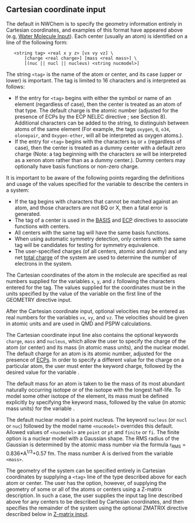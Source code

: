 ## Cartesian coordinate input

The default in NWChem is to specify the geometry information entirely in
Cartesian coordinates, and examples of this format have appeared above
(e.g, [Water Molecule
Input](Getting-Started#water-molecule-sample-input-file)).
Each center (usually an atom) is identified on a line of the following
form:

```
   <string tag> <real x y z> [vx vy vz] \
       [charge <real charge>] [mass <real mass>] \
       [(nuc || nucl || nucleus) <string nucmodel>]
```

The string `<tag>` is the name of the atom or center, and its case (upper
or lower) is important. The tag is limited to 16 characters and is
interpreted as follows:

  - If the entry for `<tag>` begins with either the symbol or name of an
    element (regardless of case), then the center is treated as an atom
    of that type. The default charge is the atomic number (adjusted for
    the presence of ECPs by the ECP NELEC directive ; see Section 8).
    Additional characters can be added to the string, to distinguish
    between atoms of the same element (For example, the tags `oxygen`, `O`,
    `o34`, `olonepair`, and `Oxygen-ether`, will all be interpreted as oxygen
    atoms.).
  - If the entry for `<tag>` begins with the characters `bq` or `x`
    (regardless of case), then the center is treated as a dummy center
    with a default zero charge (Note: a tag beginning with the
    characters xe will be interpreted as a xenon atom rather than as a
    dummy center.). Dummy centers may optionally have basis functions or
    non-zero charge.

It is important to be aware of the following points regarding the
definitions and usage of the values specified for the variable <tag> to
describe the centers in a system:

  - If the tag begins with characters that cannot be matched against an
    atom, and those characters are not BQ or X, then a fatal error is
    generated.
  - The tag of a center is used in the
    [BASIS](Basis) and
    [ECP](ECP) directives to associate functions
    with centers.
  - All centers with the same tag will have the same basis functions.
  - When using automatic symmetry detection, only centers with the same
    tag will be candidates for testing for symmetry equivalence.
  - The user-specified charges (of all centers, atomic and dummy) and
    any net [total charge](Charge) of the system
    are used to determine the number of electrons in the system.

The Cartesian coordinates of the atom in the molecule are specified as
real numbers supplied for the variables `x`, `y`, and `z` following the
characters entered for the tag. The values supplied for the coordinates
must be in the units specified by the value of the variable <units> on
the first line of the GEOMETRY directive input.

After the Cartesian coordinate input, optional velocities may be entered
as real numbers for the variables `vx`, `vy`, and `vz`. The velocities should
be given in atomic units and are used in QMD and PSPW calculations.

The Cartesian coordinate input line also contains the optional keywords
`charge`, `mass` and `nucleus`, which allow the user to specify the charge of
the atom (or center) and its mass (in atomic mass units), and the
nuclear model. The default charge for an atom is its atomic number,
adjusted for the presence of [ECPs](ECP). In order
to specify a different value for the charge on a particular atom, the
user must enter the keyword charge, followed by the desired value for
the variable <charge>.

The default mass for an atom is taken to be the mass of its most
abundant naturally occurring isotope or of the isotope with the longest
half-life. To model some other isotope of the element, its mass must be
defined explicitly by specifying the keyword mass, followed by the value
(in atomic mass units) for the variable <mass>.

The default nuclear model is a point nucleus. The keyword `nucleus` (or
`nucl` or `nuc`) followed by the model name `<nucmodel>` overrides this
default. Allowed values of `<nucmodel>` are `point` or `pt` and `finite` or `fi`.
The finite option is a nuclear model with a Gaussian shape. The RMS
radius of the Gaussian is determined by the atomic mass number via the
  formula r<sub>RMS</sub> = 0.836*A<sup>1/3</sup>+0.57 fm. The mass number A is
derived from the variable `<mass>`.

The geometry of the system can be specified entirely in Cartesian
coordinates by supplying a `<tag>` line of the type described above for
each atom or center. The user has the option, however, of supplying the
geometry of some or all of the atoms or centers using a Z-matrix
description. In such a case, the user supplies the input tag line
described above for any centers to be described by Cartesian
coordinates, and then specifies the remainder of the system using the
optional ZMATRIX directive described below in [Z-matrix
input](#ZMATRIX_--_Z-matrix_input).
